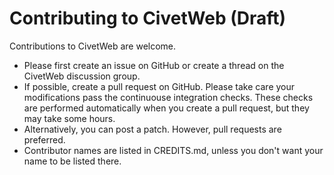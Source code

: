 Contributing to CivetWeb (**Draft**)
====

Contributions to CivetWeb are welcome.

- Please first create an issue on GitHub or create a thread on the CivetWeb discussion group.
- If possible, create a pull request on GitHub. Please take care your modifications pass the continuouse integration checks. These checks are performed automatically when you create a pull request, but they may take some hours.
- Alternatively, you can post a patch. However, pull requests are preferred.
- Contributor names are listed in CREDITS.md, unless you don't want your name to be listed there.

